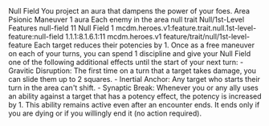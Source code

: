<ability>
  <name>Null Field</name>
  <flavor>You project an aura that dampens the power of your foes.</flavor>
  <keywords>
    <keyword>Area</keyword>
    <keyword>Psionic</keyword>
  </keywords>
  <type>Maneuver</type>
  <distance>1 aura</distance>
  <target>Each enemy in the area</target>
  <metadata>
    <class>null</class>
    <feature_type>trait</feature_type>
    <file_dpath>Null/1st-Level Features</file_dpath>
    <item_id>null-field</item_id>
    <item_index>11</item_index>
    <item_name>Null Field</item_name>
    <level>1</level>
    <scc>mcdm.heroes.v1:feature.trait.null.1st-level-feature:null-field</scc>
    <scdc>1.1.1:8.1.6.1:11</scdc>
    <source>mcdm.heroes.v1</source>
    <type>feature/trait/null/1st-level-feature</type>
  </metadata>
  <effects>
    <effect type="mundane">Each target reduces their potencies by 1.
Once as a free maneuver on each of your turns, you can spend 1 discipline and give your Null Field one of the following additional effects until the start of your next turn: - Gravitic Disruption: The first time on a turn that a target takes damage, you can slide them up to 2 squares. - Inertial Anchor: Any target who starts their turn in the area can&apos;t shift. - Synaptic Break: Whenever you or any ally uses an ability against a target that has a potency effect, the potency is increased by 1.
This ability remains active even after an encounter ends. It ends only if you are dying or if you willingly end it (no action required).</effect>
  </effects>
</ability>
